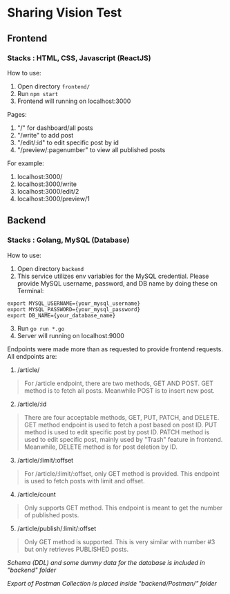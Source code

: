 # Sharing Vision Test

## Frontend
### Stacks : HTML, CSS, Javascript (ReactJS)

How to use:
1. Open directory `frontend/`
2. Run `npm start`
3. Frontend will running on localhost:3000

Pages:
1. "/" for dashboard/all posts
2. "/write" to add post
3. "/edit/:id" to edit specific post by id
4. "/preview/:pagenumber" to view all published posts

For example:
1. localhost:3000/
2. localhost:3000/write
3. localhost:3000/edit/2
4. localhost:3000/preview/1

## Backend
### Stacks : Golang, MySQL (Database)

How to use:
1. Open directory `backend`
2. This service utilizes env variables for the MySQL credential. 
Please provide MySQL username, password, and DB name by doing these on Terminal:
```
export MYSQL_USERNAME={your_mysql_username}
export MYSQL_PASSWORD={your_mysql_password}
export DB_NAME={your_database_name} 
```
3. Run `go run *.go`
4. Server will running on localhost:9000

Endpoints were made more than as requested to provide frontend requests. All endpoints are:

1. /article/
>For /article endpoint, there are two methods, GET AND POST.
>GET method is to fetch all posts. Meanwhile POST is to insert new post.
2. /article/:id
>There are four acceptable methods, GET, PUT, PATCH, and DELETE. GET method endpoint is used to fetch a post based on post ID.
>PUT method is used to edit specific post by post ID.
>PATCH method is used to edit specific post, mainly used by "Trash" feature in frontend.
>Meanwhile, DELETE method is for post deletion by ID.
3. /article/:limit/:offset
>For /article/:limit/:offset, only GET method is provided. This endpoint is used to fetch posts with limit and offset.
4. /article/count
>Only supports GET method. This endpoint is meant to get the number of published posts.
5. /article/publish/:limit/:offset
> Only GET method is supported. This is very similar with number #3 but only retrieves PUBLISHED posts.



*Schema (DDL) and some dummy data for the database is included in "backend" folder*

*Export of Postman Collection is placed inside "backend/Postman/" folder*